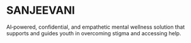 # SANJEEVANI
AI‑powered, confidential, and empathetic mental wellness solution that supports and guides youth in overcoming stigma and accessing help.
